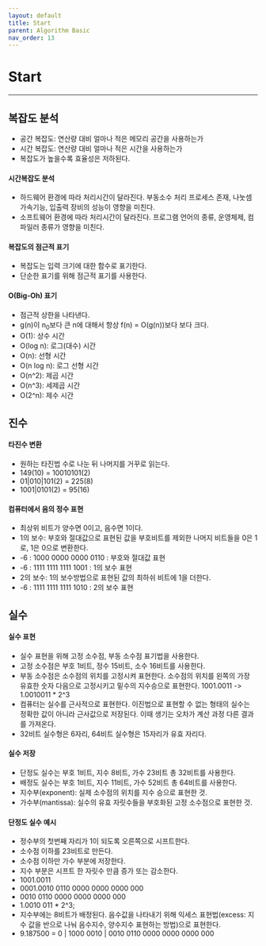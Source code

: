 ```yaml
---
layout: default
title: Start
parent: Algorithm Basic
nav_order: 13
---
```


# Start

---

## 복잡도 분석

- 공간 복잡도: 연산량 대비 얼마나 적은 메모리 공간을 사용하는가
- 시간 복잡도: 연산량 대비 얼마나 적은 시간을 사용하는가
- 복잡도가 높을수록 효율성은 저하된다.

#### 시간복잡도 분석

- 하드웨어 환경에 따라 처리시간이 달라진다. 부동소수 처리 프로세스 존재, 나눗셈 가속기능, 입출력 장비의 성능이 영향을 미친다.
- 소프트웨어 환경에 따라 처리시간이 달라진다. 프로그램 언어의 종류, 운영체제, 컴파일러 종류가 영향을 미친다.

#### 복잡도의 점근적 표기

- 복잡도는 입력 크기에 대한 함수로 표기한다.
- 단순한 표기를 위해 점근적 표기를 사용한다.

#### O(Big-Oh) 표기

- 점근적 상한을 나타낸다.
- g(n)이 n<sub>0</sub>보다 큰 n에 대해서 항상 f(n) = O(g(n))보다 보다 크다.
- O(1): 상수 시간
- O(log n): 로그(대수) 시간
- O(n): 선형 시간
- O(n log n): 로그 선형 시간
- O(n^2): 제곱 시간
- O(n^3): 세제곱 시간
- O(2^n): 제수 시간

## 진수

#### 타진수 변환

- 원하는 타진법 수로 나눈 뒤 나머지를 거꾸로 읽는다.
- 149(10) = 10010101(2)
- 01|010|101(2) = 225(8)
- 1001|0101(2) = 95(16)

#### 컴퓨터에서 음의 정수 표현

- 최상위 비트가 양수면 0이고, 음수면 1이다.
- 1의 보수: 부호와 절대값으로 표현된 값을 부호비트를 제외한 나머지 비트들을 0은 1로, 1은 0으로 변환한다.
- -6 : 1000 0000 0000 0110 : 부호와 절대값 표현
- -6 : 1111 1111 1111 1001 : 1의 보수 표현
- 2의 보수: 1의 보수방법으로 표현된 값의 최하쉬 비트에 1을 더한다.
- -6 : 1111 1111 1111 1010 : 2의 보수 표현

## 실수

#### 실수 표현

- 실수 표현을 위해 고정 소수점, 부동 소수점 표기법을 사용한다.
- 고정 소수점은 부호 1비트, 정수 15비트, 소수 16비트를 사용한다.
- 부동 소수점은 소수점의 위치를 고정시켜 표현한다. 소수점의 위치를 왼쪽의 가장 유효한 숫자 다음으로 고정시키고 밑수의 지수승으로 표현한다. 1001.0011 -> 1.0010011 \* 2^3
- 컴퓨터는 실수를 근사적으로 표현한다. 이진법으로 표현할 수 없는 형태의 실수는 정확한 값이 아니라 근사값으로 저장된다. 이때 생기는 오차가 계산 과정 다른 결과를 가져온다.
- 32비트 실수형은 6자리, 64비트 실수형은 15자리가 유효 자리다.

#### 실수 저장

- 단정도 실수는 부호 1비트, 지수 8비트, 가수 23비트 총 32비트를 사용한다.
- 배정도 실수는 부호 1비트, 지수 11비트, 가수 52비트 총 64비트를 사용한다.
- 지수부(exponent): 실제 소수점의 위치를 지수 승으로 표현한 것.
- 가수부(mantissa): 실수의 유효 자릿수들을 부호화된 고정 소수점으로 표현한 것.

#### 단정도 실수 예시

- 정수부의 첫번째 자리가 1이 되도록 오른쪽으로 시프트한다.
- 소수점 이하를 23비트로 만든다.
- 소수점 이하만 가수 부분에 저장한다.
- 지수 부분은 시프트 한 자릿수 만큼 증가 또는 감소한다.
- 1001.0011
- 0001.0010 0110 0000 0000 0000 000
- 0010 0110 0000 0000 0000 000
- 1.0010 011 \* 2^3;
- 지수부에는 8비트가 배정된다. 음수값을 나타내기 위해 익세스 표현법(excess: 지수 값을 반으로 나눠 음수지수, 양수지수 표현하는 방법)으로 표현한다.
- 9.187500 = 0 | 1000 0010 | 0010 0110 0000 0000 0000 000

